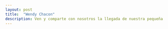 ```yaml
---
layout: post
title:  "Wendy Chacon"
description: Ven y comparte con nosotros la llegada de nuestra pequeña Juliette
---
```

